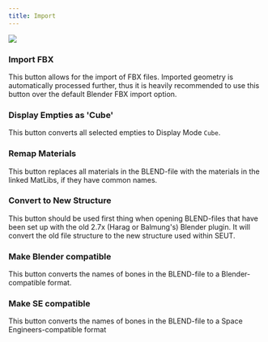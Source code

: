 ```yaml
---
title: Import
---
```

![](/modding-reference/assets/images/reference/seut/import_1.png)

### Import FBX
This button allows for the import of FBX files. Imported geometry is automatically processed further, thus it is heavily recommended to use this button over the default Blender FBX import option.

### Display Empties as 'Cube'
This button converts all selected empties to Display Mode `Cube`.

### Remap Materials
This button replaces all materials in the BLEND-file with the materials in the linked MatLibs, if they have common names.

### Convert to New Structure
This button should be used first thing when opening BLEND-files that have been set up with the old 2.7x (Harag or Balmung's) Blender plugin. It will convert the old file structure to the new structure used within SEUT.

### Make Blender compatible
This button converts the names of bones in the BLEND-file to a Blender-compatible format.

### Make SE compatible
This button converts the names of bones in the BLEND-file to a Space Engineers-compatible format